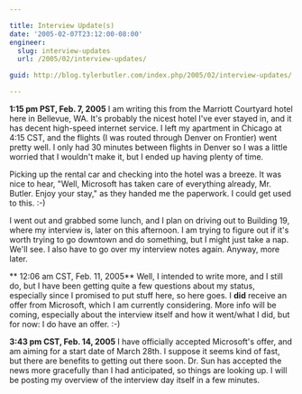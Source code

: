 ```yaml
---

title: Interview Update(s)
date: '2005-02-07T23:12:00-08:00'
engineer:
  slug: interview-updates
  url: /2005/02/interview-updates/

guid: http://blog.tylerbutler.com/index.php/2005/02/interview-updates/

---
```


**1:15 pm PST, Feb. 7, 2005**
I am writing this from the Marriott Courtyard hotel here in Bellevue, WA. It's
probably the nicest hotel I've ever stayed in, and it has decent high-speed
internet service. I left my apartment in Chicago at 4:15 CST, and the flights
(I was routed through Denver on Frontier) went pretty well. I only had 30
minutes between flights in Denver so I was a little worried that I wouldn't
make it, but I ended up having plenty of time.


Picking up the rental car and checking into the hotel was a breeze. It was
nice to hear, "Well, Microsoft has taken care of everything already, Mr.
Butler. Enjoy your stay," as they handed me the paperwork. I could get used to
this. :-)


I went out and grabbed some lunch, and I plan on driving out to Building 19,
where my interview is, later on this afternoon. I am trying to figure out if
it's worth trying to go downtown and do something, but I might just take a
nap. We'll see. I also have to go over my interview notes again. Anyway, more
later.


** 12:06 am CST, Feb. 11, 2005**
Well, I intended to write more, and I still do, but I have been getting quite
a few questions about my status, especially since I promised to put stuff
here, so here goes. I **did** receive an offer from Microsoft, which I am
currently considering. More info will be coming, especially about the
interview itself and how it went/what I did, but for now: I do have an offer.
:-)


**3:43 pm CST, Feb. 14, 2005**
I have officially accepted Microsoft's offer, and am aiming for a start date
of March 28th. I suppose it seems kind of fast, but there are benefits to
getting out there soon. Dr. Sun has accepted the news more gracefully than I
had anticipated, so things are looking up. I will be posting my overview of
the interview day itself in a few minutes.

